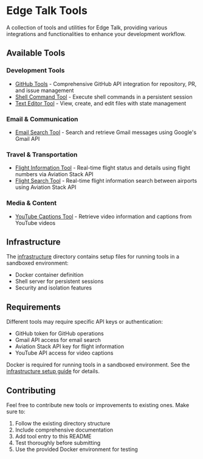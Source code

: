 # Edge Talk Tools

A collection of tools and utilities for Edge Talk, providing various integrations and functionalities to enhance your development workflow.

## Available Tools

### Development Tools
- [GitHub Tools](github-tools/README.md) - Comprehensive GitHub API integration for repository, PR, and issue management
- [Shell Command Tool](shell-cmd/README.md) - Execute shell commands in a persistent session
- [Text Editor Tool](text-editor/README.md) - View, create, and edit files with state management

### Email & Communication
- [Email Search Tool](search-emails/README.md) - Search and retrieve Gmail messages using Google's Gmail API

### Travel & Transportation
- [Flight Information Tool](flight-info/README.md) - Real-time flight status and details using flight numbers via Aviation Stack API
- [Flight Search Tool](find-flights/README.md) - Real-time flight information search between airports using Aviation Stack API

### Media & Content
- [YouTube Captions Tool](youtube-captions/README.md) - Retrieve video information and captions from YouTube videos

## Infrastructure

The [infrastructure](infrastructure/README.md) directory contains setup files for running tools in a sandboxed environment:
- Docker container definition
- Shell server for persistent sessions
- Security and isolation features

## Requirements

Different tools may require specific API keys or authentication:
- GitHub token for GitHub operations
- Gmail API access for email search
- Aviation Stack API key for flight information
- YouTube API access for video captions

Docker is required for running tools in a sandboxed environment. See the [infrastructure setup guide](infrastructure/README.md) for details.

## Contributing

Feel free to contribute new tools or improvements to existing ones. Make sure to:
1. Follow the existing directory structure
2. Include comprehensive documentation
3. Add tool entry to this README
4. Test thoroughly before submitting
5. Use the provided Docker environment for testing